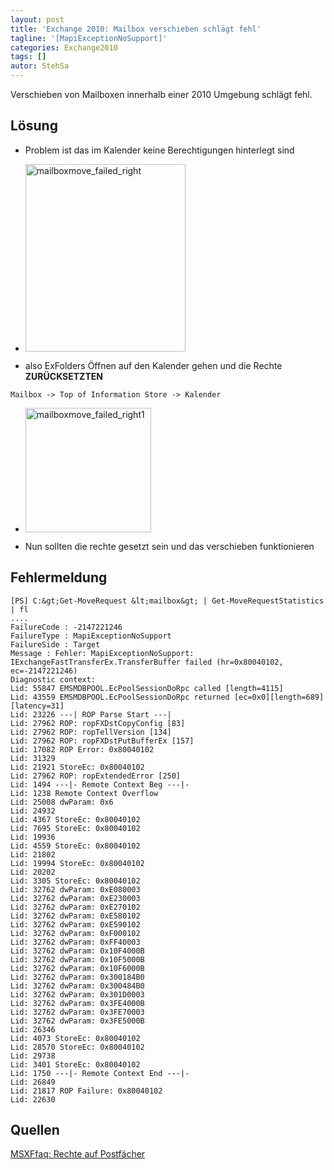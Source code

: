 ```yaml
---
layout: post
title: 'Exchange 2010: Mailbox verschieben schlägt fehl'
tagline: '[MapiExceptionNoSupport]'
categories: Exchange2010
tags: []
autor: StehSa
---
```

Verschieben von Mailboxen innerhalb einer 2010 Umgebung schlägt fehl.

## Lösung

<ul>
<li><p>Problem ist das im Kalender keine Berechtigungen hinterlegt sind</p></li>
<li><p><a href="http://steh-blog.de/wp-content/uploads/2014/02/mailboxmove_failed_right.png"><img src="http://steh-blog.de/wp-content/uploads/2014/02/mailboxmove_failed_right-256x300.png" alt="mailboxmove_failed_right" width="256" height="300" /></a></p></li>
<li><p>also ExFolders Öffnen auf den Kalender gehen und die Rechte <strong>ZURÜCKSETZTEN</strong></p></li>
</ul>

<pre><code>Mailbox -&gt; Top of Information Store -&gt; Kalender  
</code></pre>

<ul>
<li><p><a href="http://steh-blog.de/wp-content/uploads/2014/02/mailboxmove_failed_right1.png"><img src="http://steh-blog.de/wp-content/uploads/2014/02/mailboxmove_failed_right1.png" alt="mailboxmove_failed_right1" width="201" height="199" /></a></p></li>
<li><p>Nun sollten die rechte gesetzt sein und das verschieben funktionieren</p></li>
</ul>

## Fehlermeldung

	[PS] C:&gt;Get-MoveRequest &lt;mailbox&gt; | Get-MoveRequestStatistics | fl  
	....  
	FailureCode : -2147221246  
	FailureType : MapiExceptionNoSupport  
	FailureSide : Target  
	Message : Fehler: MapiExceptionNoSupport: IExchangeFastTransferEx.TransferBuffer failed (hr=0x80040102, ec=-2147221246)  
	Diagnostic context:  
	Lid: 55847 EMSMDBPOOL.EcPoolSessionDoRpc called [length=4115]  
	Lid: 43559 EMSMDBPOOL.EcPoolSessionDoRpc returned [ec=0x0][length=689][latency=31]  
	Lid: 23226 ---| ROP Parse Start ---|  
	Lid: 27962 ROP: ropFXDstCopyConfig [83]  
	Lid: 27962 ROP: ropTellVersion [134]  
	Lid: 27962 ROP: ropFXDstPutBufferEx [157]  
	Lid: 17082 ROP Error: 0x80040102  
	Lid: 31329  
	Lid: 21921 StoreEc: 0x80040102  
	Lid: 27962 ROP: ropExtendedError [250]  
	Lid: 1494 ---|- Remote Context Beg ---|-  
	Lid: 1238 Remote Context Overflow  
	Lid: 25008 dwParam: 0x6  
	Lid: 24932  
	Lid: 4367 StoreEc: 0x80040102  
	Lid: 7695 StoreEc: 0x80040102  
	Lid: 19936  
	Lid: 4559 StoreEc: 0x80040102  
	Lid: 21802  
	Lid: 19994 StoreEc: 0x80040102  
	Lid: 20202  
	Lid: 3305 StoreEc: 0x80040102  
	Lid: 32762 dwParam: 0xE080003  
	Lid: 32762 dwParam: 0xE230003  
	Lid: 32762 dwParam: 0xE270102  
	Lid: 32762 dwParam: 0xE580102  
	Lid: 32762 dwParam: 0xE590102  
	Lid: 32762 dwParam: 0xF000102  
	Lid: 32762 dwParam: 0xFF40003  
	Lid: 32762 dwParam: 0x10F4000B  
	Lid: 32762 dwParam: 0x10F5000B  
	Lid: 32762 dwParam: 0x10F6000B  
	Lid: 32762 dwParam: 0x300184B0  
	Lid: 32762 dwParam: 0x300484B0  
	Lid: 32762 dwParam: 0x301D0003  
	Lid: 32762 dwParam: 0x3FE4000B  
	Lid: 32762 dwParam: 0x3FE70003  
	Lid: 32762 dwParam: 0x3FE5000B  
	Lid: 26346  
	Lid: 4073 StoreEc: 0x80040102  
	Lid: 28570 StoreEc: 0x80040102  
	Lid: 29738  
	Lid: 3401 StoreEc: 0x80040102  
	Lid: 1750 ---|- Remote Context End ---|-  
	Lid: 26849  
	Lid: 21817 ROP Failure: 0x80040102  
	Lid: 22630

## Quellen

<p><a href="http://www.msxfaq.de/admin/mbrechte.htm" title="http://www.msxfaq.de/admin/mbrechte.htm">MSXFfaq: Rechte auf Postfächer</a></p>
